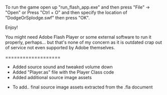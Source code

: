 To run the game open up "run_flash_app.exe" and then press "File" -> "Open" or
Press "Ctrl + O" and then specify the location of "DodgeOrSplodge.swf" then press "OK".

Enjoy!


You might need Adobe Flash Player or some external software to run it properly, perhaps...
but that's none of my concern as it is outdated crap out of service not even supported by Adobe themselves.



===================
+ Added source sound and tweaked volume down
+ Added "Player.as" file with the Player Class code
+ Added additional source image assets
- To add.. final source image assets extracted from the .fla document